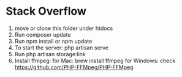 # Stack Overflow
1. move or clone this folder under htdocs
2. Run composer update
3. Run npm install or npm update
4. To start the server: php artisan serve
5. Run php artisan storage:link
6. Install ffmpeg:
      for Mac: brew install ffmpeg
      for Windows: check  https://github.com/PHP-FFMpeg/PHP-FFMpeg
